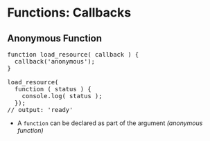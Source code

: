 # Functions: Callbacks
## Anonymous Function

<pre class="code javascript" >
function load_resource( callback ) {
  callback('anonymous');
}

load_resource(
  function ( status ) {
    console.log( status );
  });
// output: 'ready'
</pre>

* A `function` can be declared as part of the argument _(anonymous function)_